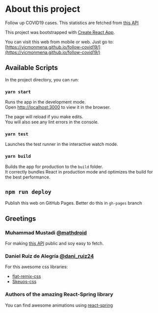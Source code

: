 # About this project

Follow up COVID19 cases. This statistics are fetched from [this API](https://covid19.mathdro.id/api)

This project was bootstrapped with [Create React App](https://github.com/facebook/create-react-app).

You can visit this web from mobile or web. Just go to: [https://vicmonmena.github.io/follow-covid19/](https://vicmonmena.github.io/follow-covid19/)
## Available Scripts

In the project directory, you can run:

### `yarn start`

Runs the app in the development mode.<br />
Open [http://localhost:3000](http://localhost:3000) to view it in the browser.

The page will reload if you make edits.<br />
You will also see any lint errors in the console.

### `yarn test`

Launches the test runner in the interactive watch mode.<br />

### `yarn build`

Builds the app for production to the `build` folder.<br />
It correctly bundles React in production mode and optimizes the build for the best performance.

## `npm run deploy`

Publish this web on GitHub Pages. Better do this in `gh-pages` branch

## Greetings

### Muhammad Mustadi [@mathdroid](https://twitter.com/mathdroid)

For making [this API](https://github.com/mathdroid/covid-19-api) public and soy easy to fetch.

### Daniel Ruiz de Alegría [@dani_ruiz24](https://twitter.com/dani_ruiz24)

For this awesome css libraries:

  - [flat-remix-css](https://drasite.com/flat-remix-css)
  - [Skeuos-css](https://drasite.com/skeuos-css)

### Authors of the amazing React-Spring library 

You can find awesome animations using [react-spring](https://www.react-spring.io/)
